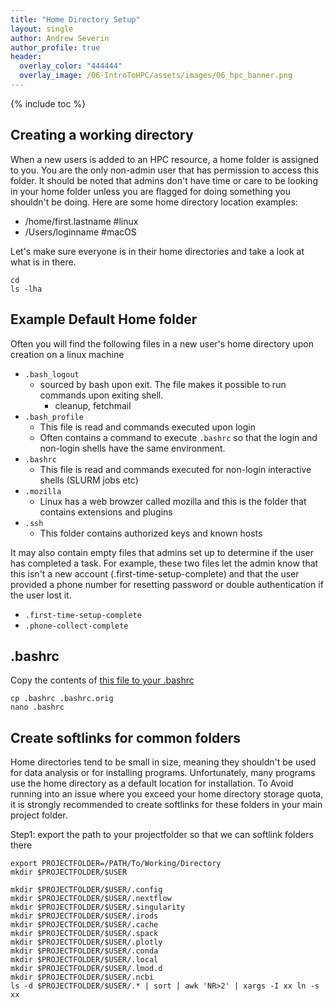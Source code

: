 ```yaml
---
title: "Home Directory Setup"
layout: single
author: Andrew Severin
author_profile: true
header:
  overlay_color: "444444"
  overlay_image: /06-IntroToHPC/assets/images/06_hpc_banner.png
---
```


{% include toc %}




## Creating a working directory

When a new users is added to an HPC resource, a home folder is assigned to you.  You are the only non-admin user that has permission to access this folder. It should be noted that admins don't have time or care to be looking in your home folder unless you are flagged for doing something you shouldn't be doing. Here are some home directory location examples:

* /home/first.lastname      #linux
* /Users/loginname          #macOS

Let's make sure everyone is in their home directories and take a look at what is in there.

```
cd
ls -lha
```

## Example Default Home folder

Often you will find the following files in a new user's home directory upon creation on a linux machine

* `.bash_logout`
  * sourced by bash upon exit. The file makes it possible to run commands upon exiting shell.
    * cleanup, fetchmail
* `.bash_profile`
  * This file is read and commands executed upon login
  * Often contains a command to execute `.bashrc` so that the login and non-login shells have the same environment.
* `.bashrc`
  * This file is read and commands executed for non-login interactive shells (SLURM jobs etc)
* `.mozilla`
  * Linux has a web browzer called mozilla and this is the folder that contains extensions and plugins
* `.ssh`
  * This folder contains authorized keys and known hosts

It may also contain empty files that admins set up to determine if the user has completed a task.  For example, these two files let the admin know that this isn't a new account (.first-time-setup-complete) and that the user provided a phone number for resetting password or double authentication if the user lost it.

* `.first-time-setup-complete`
* `.phone-collect-complete`


## .bashrc

Copy the contents of [this file to your .bashrc](.bashrc)

```
cp .bashrc .bashrc.orig
nano .bashrc
```

## Create softlinks for common folders

Home directories tend to be small in size, meaning they shouldn't be used for data analysis or for installing programs. Unfortunately, many programs use the home directory as a default location for installation.  To Avoid running into an issue where you exceed your home directory storage quota, it is strongly recommended to create softlinks for these folders in your main project folder.

Step1: export the path to your projectfolder so that we can softlink folders there
```
export PROJECTFOLDER=/PATH/To/Working/Directory
mkdir $PROJECTFOLDER/$USER
```


```
mkdir $PROJECTFOLDER/$USER/.config
mkdir $PROJECTFOLDER/$USER/.nextflow
mkdir $PROJECTFOLDER/$USER/.singularity
mkdir $PROJECTFOLDER/$USER/.irods
mkdir $PROJECTFOLDER/$USER/.cache
mkdir $PROJECTFOLDER/$USER/.spack
mkdir $PROJECTFOLDER/$USER/.plotly
mkdir $PROJECTFOLDER/$USER/.conda  
mkdir $PROJECTFOLDER/$USER/.local
mkdir $PROJECTFOLDER/$USER/.lmod.d
mkdir $PROJECTFOLDER/$USER/.ncbi
ls -d $PROJECTFOLDER/$USER/.* | sort | awk 'NR>2' | xargs -I xx ln -s xx

```
